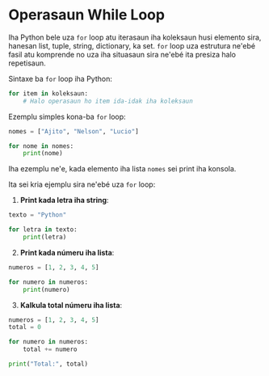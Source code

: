 # Operasaun While Loop

Iha Python bele uza `for` loop atu iterasaun iha koleksaun husi elemento sira, hanesan list, tuple, string, dictionary, ka set. `for` loop uza estrutura ne'ebé fasil atu komprende no uza iha situasaun sira ne'ebé ita presiza halo repetisaun.

Sintaxe ba `for` loop iha Python:

```python
for item in koleksaun:
    # Halo operasaun ho item ida-idak iha koleksaun
```

Ezemplu simples kona-ba `for` loop:

```python
nomes = ["Ajito", "Nelson", "Lucio"]

for nome in nomes:
    print(nome)
```

Iha ezemplu ne'e, kada elemento iha lista `nomes` sei print iha konsola.

Ita sei kria ejemplu sira ne'ebé uza `for` loop:

1. **Print kada letra iha string**:

```python
texto = "Python"

for letra in texto:
    print(letra)
```

2. **Print kada númeru iha lista**:

```python
numeros = [1, 2, 3, 4, 5]

for numero in numeros:
    print(numero)
```

3. **Kalkula total númeru iha lista**:

```python
numeros = [1, 2, 3, 4, 5]
total = 0

for numero in numeros:
    total += numero

print("Total:", total)
```
